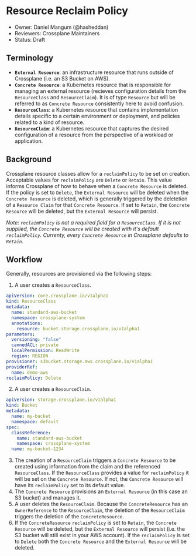 # Resource Reclaim Policy
* Owner: Daniel Mangum (@hasheddan)
* Reviewers: Crossplane Maintainers
* Status: Draft

## Terminology

* **`External Resource`**: an infrastructure resource that runs outside of Crossplane (i.e. an S3 Bucket on AWS).
* **`Concrete Resource`**: a Kubernetes resource that is responsible for managing an external resource (recieves configuration details from the `ResourceClass` and `ResourceClaim`). It is of type `Resource` but will be referred to as `Concrete Resource` consistently here to avoid confusion.
* **`ResourceClass`**: a Kubernetes resource that contains implementation details specific to a certain environment or deployment, and policies related to a kind of resource.
* **`ResourceClaim`**: a Kubernetes resource that captures the desired configuration of a resource from the perspective of a workload or application.

## Background

Crossplane resource classes allow for a `reclaimPolicy` to be set on creation. Acceptable values for `reclaimPolicy` are `Delete` or `Retain`. This value informs Crossplane of how to behave when a `Concrete Resource` is deleted. If the policy is set to `Delete`, the `External Resource` will be deleted when the `Concrete Resource` is deleted, which is generally triggered by the deletetion of a `Resource Claim` for that `Concrete Resource`. If set to `Retain`, the `Concrete Resource` will be deleted, but the `External Resource` will persist.

*Note: `reclaimPolicy` is not a required field for a `ResourceClass`. If it is not supplied, the `Concrete Resource` will be created with it's default `reclaimPolicy`. Currenty, every `Concrete Resource` in Crossplane defaults to `Retain`.*

## Workflow

Generally, resources are provisioned via the following steps:

1. A user creates a `ResourceClass`.

```yaml
apiVersion: core.crossplane.io/v1alpha1
kind: ResourceClass
metadata:
  name: standard-aws-bucket
  namespace: crossplane-system
  annotations:
    resource: bucket.storage.crossplane.io/v1alpha1
parameters:
  versioning: "false"
  cannedACL: private
  localPermission: ReadWrite
  region: REGION
provisioner: s3bucket.storage.aws.crossplane.io/v1alpha1
providerRef:
  name: demo-aws
reclaimPolicy: Delete
```

2. A user creates a `ResourceClaim`.

```yaml
apiVersion: storage.crossplane.io/v1alpha1
kind: Bucket
metadata:
  name: my-bucket
  namespace: default
spec:
  classReference:
    name: standard-aws-bucket
    namespace: crossplane-system
  name: my-bucket-1234
```

3. The creation of a `ResourceClaim` triggers a `Concrete Resource` to be created using information from the claim and the referenced `ResourceClass`. If the `ResourceClass` provides a value for `reclaimPolicy` it will be set on the `Concrete Resource`. If not, the `Concrete Resource` will have its `reclaimPolicy` set to its default value.
4. The `Concrete Resource` provisions an `External Resource` (in this case an S3 bucket) and manages it.
5. A user deletes the `ResourceClaim`. Because the `ConcreteResource` has an `OwnerReference` to the `ResourceClaim`, the deletion of the `ResourceClaim` triggers the deletion of the `ConcreteResource`.
6. If the `ConcreteResource` `reclaimPolicy` is set to `Retain`, the `Concrete Resource` will be deleted, but the `External Resource` will persist (i.e. the S3 bucket will still exist in your AWS account). If the `reclaimPolicy` is set to `Delete` both the `Concrete Resource` and the `External Resource` will be deleted.

